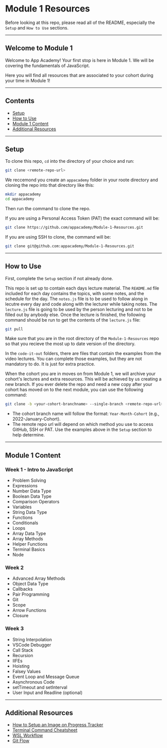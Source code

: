 # Module 1 Resources

Before looking at this repo, please read all of the README, especially the `Setup` and `How to Use` sections.

---

## Welcome to Module 1

Welcome to App Academy! Your first stop is here in Module 1. We will be covering the fundamentals of JavaScript.

Here you will find all resources that are associated to your cohort during your time in Module 1! 

---

## Contents

* [Setup][Setup]
* [How to Use][How to Use]
* [Module 1 Content][Content]
* [Additional Resources][Additional Resources]

---

## Setup
To clone this repo, `cd` into the directory of your choice and run:
```bash
git clone <remote-repo-url>
```

We reccemond you create an `appacademy` folder in your roote directory and cloning the repo into that directory like this:
```bash
mkdir appacademy
cd appacademy
```
Then run the command to clone the repo.

If you are using a Personal Access Token (PAT) the exact command will be: 
```bash
git clone https://github.com/appacademy/Module-1-Resources.git
```

If you are using SSH to clone, the command will be:
```bash
git clone git@github.com:appacademy/Module-1-Resources.git
```

---

## How to Use
First, complete the `Setup` section if not already done. 

This repo is set up to contain each days lecture material. The `README.md` file included for each day contains the topics, with some notes, and the schedule for the day. The `notes.js` file is to be used to follow along in lecutre every day and code along with the lecturer while taking notes. The `lecture.js` file is going to be used by the person lecturing and not to be filled out by anybody else. Once the lecture is finished, the following command should be run to get the contents of the `lecture.js` file:
```bash
git pull
```
Make sure that you are in the root directory of the `Module-1-Resources` repo so that you recieve the most up to date version of the directory.

In the `code-it-out` folders, there are files that contain the examples from the video lectures. You can complete those examples, but they are not mandatory to do. It is just for extra practice.

When the cohort you are in moves on from Module 1, we will archive your cohort's lectures and extra resources. This will be achieved by us creating a new branch. If you ever delete the repo and need a new copy after your cohort has moved on to the next module, you can use the following command:
```bash
git clone -b <your-cohort-branchname> --single-branch <remote-repo-url>
```

  * The cohort branch name will follow the format: `Year-Month-Cohort` (e.g., 2022-January-Cohort).
  * The remote repo url will depend on which method you use to access GitHub, SSH or PAT. Use the examples above in the `Setup` section to help determine.

---

## Module 1 Content

### Week 1 - Intro to JavaScript
* Problem Solving
* Expressions
* Number Data Type
* Boolean Data Type
* Comparison Operators
* Variables
* String Data Type
* Functions
* Conditionals
* Loops
* Array Data Type
* Array Methods
* Helper Functions
* Terminal Basics
* Node

### Week 2
* Advanced Array Methods
* Object Data Type
* Callbacks
* Pair Programming
* Git
* Scope
* Arrow Functions
* Closure

### Week 3
* String Interpolation
* VSCode Debugger
* Call Stack
* Recursion
* IIFEs
* Hoisting
* Falsey Values
* Event Loop and Message Queue
* Asynchronous Code
* setTimeout and setInterval
* User Input and Readline (optional) 

---

## Additional Resources
- [How to Setup an Image on Progress Tracker][Image Setup]
- [Terminal Command Cheatsheet][Terminal] 
- [WSL Workflow][WSL]
- [Git Flow][Git]

<!-- Internal Links -->
[Setup]: README.md#setup
[How to Use]: README.md#how-to-use
[Content]: README.md#module-1-content
[Additional Resources]: README.md#additional-resources

<!-- Redirect Links -->
[Image Setup]: ./additional_resources/week1/setup_image_on_PT.md
[Terminal]: ./additional_resouces/terminal_command_cheatsheet.md
[WSL]: ./additional_resources/week1/wslWorkflow.md
[Git]: ./additional_resouces/week2/gitflow/README.md